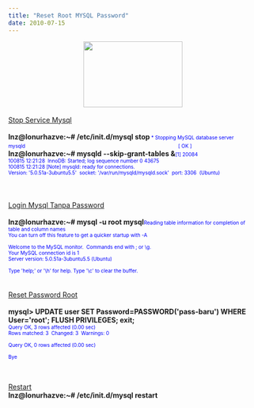 ```yaml
---
title: "Reset Root MYSQL Password"
date: 2010-07-15
---
```

<div class="separator" style="clear: both; text-align: center;">
<a href="https://blogger.googleusercontent.com/img/b/R29vZ2xl/AVvXsEgGURyaIaxVqgks6RqhyjM86y4mQgWhjYaP11TQPfW4neXAd4XkOHDqXb-anf6tJioQd4U4rgMdzQEs1r8C9VllcQVyLRyrNmRrz6BnQYf4Qm5QCiiuL3dXAE7S3nIXbFhBVMABHekR7g/s1600/logomysql.gif" imageanchor="1" style="margin-left: 1em; margin-right: 1em;"><img border="0" height="133" src="https://blogger.googleusercontent.com/img/b/R29vZ2xl/AVvXsEgGURyaIaxVqgks6RqhyjM86y4mQgWhjYaP11TQPfW4neXAd4XkOHDqXb-anf6tJioQd4U4rgMdzQEs1r8C9VllcQVyLRyrNmRrz6BnQYf4Qm5QCiiuL3dXAE7S3nIXbFhBVMABHekR7g/s200/logomysql.gif" width="200" /></a></div>
<br />
<u>Stop Service Mysql</u><br />
<br />
<b>lnz@lonurhazve:~# /etc/init.d/mysql stop</b><span style="color: blue; font-size: x-small;">&nbsp;* Stopping MySQL database server mysqld&nbsp;&nbsp;&nbsp;&nbsp;&nbsp;&nbsp;&nbsp;&nbsp;&nbsp;&nbsp;&nbsp;&nbsp;&nbsp;&nbsp;&nbsp;&nbsp;&nbsp;&nbsp;&nbsp;&nbsp;&nbsp;&nbsp;&nbsp;&nbsp;&nbsp;&nbsp;&nbsp;&nbsp;&nbsp;&nbsp;&nbsp;&nbsp;&nbsp;&nbsp;&nbsp;&nbsp;&nbsp;&nbsp;&nbsp;&nbsp;&nbsp;&nbsp;&nbsp;&nbsp;&nbsp;&nbsp;&nbsp;&nbsp;&nbsp;&nbsp;&nbsp;&nbsp;&nbsp;&nbsp;&nbsp;&nbsp;&nbsp;&nbsp;&nbsp;&nbsp;&nbsp;&nbsp;&nbsp;&nbsp;&nbsp;&nbsp;&nbsp;&nbsp;&nbsp;&nbsp;&nbsp;&nbsp;&nbsp;&nbsp;&nbsp;&nbsp;&nbsp;&nbsp;&nbsp;&nbsp;&nbsp;&nbsp;&nbsp;&nbsp;&nbsp;&nbsp;&nbsp;&nbsp;&nbsp;&nbsp;&nbsp;&nbsp;&nbsp;&nbsp;&nbsp;&nbsp;&nbsp;&nbsp;&nbsp;&nbsp;&nbsp;&nbsp;&nbsp;&nbsp;&nbsp;&nbsp;</span><span style="font-size: x-small;"><span style="color: blue;">&nbsp;&nbsp;&nbsp; [ OK ]</span></span> &nbsp; <br />
<b>lnz@lonurhazve:~# mysqld --skip-grant-tables &amp;</b><span style="font-size: x-small;"><span style="color: blue;">[1] 20084</span></span><br />
<span style="font-size: x-small;"><span style="color: blue;">100815 12:21:28&nbsp; InnoDB: Started; log sequence number 0 43675</span><br style="color: blue;" /><span style="color: blue;">100815 12:21:28 [Note] mysqld: ready for connections.</span><br style="color: blue;" /><span style="color: blue;">Version: '5.0.51a-3ubuntu5.5'&nbsp; socket: '/var/run/mysqld/mysqld.sock'&nbsp; port: 3306&nbsp; (Ubuntu)</span></span><b><span style="font-size: x-small;"><br style="color: blue;" /></span></b><br />
<br />
<br />
<u>Login Mysql Tanpa Password</u><br />
<br />
<b>lnz@lonurhazve:~# mysql -u root mysql</b><span style="font-size: x-small;"><span style="color: blue;">Reading table information for completion of table and column names</span><br style="color: blue;" /><span style="color: blue;">You can turn off this feature to get a quicker startup with -A</span><br style="color: blue;" /><br style="color: blue;" /><span style="color: blue;">Welcome to the MySQL monitor.&nbsp; Commands end with ; or \g.</span><br style="color: blue;" /><span style="color: blue;">Your MySQL connection id is 1</span><br style="color: blue;" /><span style="color: blue;">Server version: 5.0.51a-3ubuntu5.5 (Ubuntu)</span><br style="color: blue;" /><br style="color: blue;" /><span style="color: blue;">Type 'help;' or '\h' for help. Type '\c' to clear the buffer.</span></span><br />
<span style="font-size: x-small;"></span><br />
<br />
<u>Reset Password Root</u><br />
<br />
<b>mysql&gt; UPDATE user SET Password=PASSWORD('pass-baru') WHERE User='root'; FLUSH PRIVILEGES; exit;</b><br />
<span style="color: blue; font-size: x-small;">Query OK, 3 rows affected (0.00 sec)<br />
Rows matched: 3&nbsp; Changed: 3&nbsp; Warnings: 0<br />
<br />
Query OK, 0 rows affected (0.00 sec)<br />
<br />
Bye</span><br />
<span style="color: blue; font-size: x-small;"></span><br />
<span style="color: blue; font-size: x-small;"></span><br />
<span style="color: blue; font-size: x-small;"><br />
</span><u>Restart</u><b> </b><br />
<b>lnz@lonurhazve:~# /etc/init.d/mysql restart</b>
